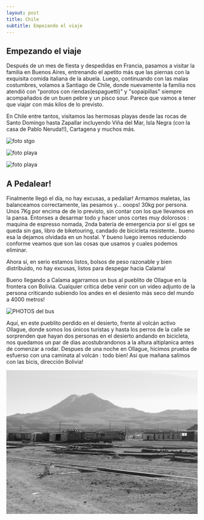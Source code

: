 ```yaml
---
layout: post
title: Chile
subtitle: Empezando el viaje
---
```


## Empezando el viaje

Después de un mes de fiesta y despedidas en Francia, pasamos a visitar la familia en Buenos Aires, entrenando el apetito más que las piernas con la exquisita comida italiana de la abuela. Luego, continuando con las malas costumbres, volamos a Santiago de Chile, donde nuevamente la familia nos atendió con "porotos con riendas(espaguetti)" y "sopaipillas" siempre acompañados de un buen pebre y un pisco sour. Parece que vamos a tener que viajar con más kilos de lo previsto.

En Chile entre tantos, visitamos las hermosas playas desde las rocas de Santo Domingo hasta Zapallar incluyendo Viña del Mar, Isla Negra (con la casa de Pablo Neruda!!), Cartagena y muchos más.

![foto stgo](https://lh3.googleusercontent.com/sg_Nno0dRcVIqLn5kZmWfo2pharN3PhuAtLBXmjHnin7aUI8m0o8IiRUJhK5DUvbzf3xg-9KCEY7wnRQK1SP-C_-LChrbIAPcbJtNYSnyJc7Si0el6yaZK86CKgM1cGnhAZgI1KUG--76uP53JhkdEk4B3D3Z6xj5brHCkxiG2PepoLgkjVVlt5q1UnfMZiBdpoWNjkiDXfqQdLoK_3MlJAzuyRu4_c1C-oOu_eR8HVS7caOgzAFp-zNnO4k4oltzueZO6hOovOyL4AvxiKE8cYH6WpBUbvY4hqsRe6as-diU0gzEYY83vM4FaIaAgmojouVCCvM_dgzsfnQHQ5PlZSJYECASfJNaO2rqk3I2oL00Lcrco3dIU3h5tnLjQ0rR22JeuP1K_dGMbLaGX0ZtAU2tL2kVLes_eWrNN0znMVeEcg8Fo10B64yYmgEGhPYPP8tsw6wfI9jC1yOIzOiMA7pSO0DNDCbZXuETc3vfZbA0AzDsxo0j5kTEKU5QrSGMt-sedvkYNrLieKRsAeYy-dwuE64mUneoQMQZuPFkjfzfnJ7v-8AnN_xs2LSn2mJbt8ViSMTCS5RbnMSUVmOhNCposxUDM3Zt46UUN5iAFu4l_kupRLKby7-NqTEBItmjviqk-rw9nNcl3jT4Gub72T9SMMGsvIXWF4tW3xy7lpEhZM=w1215-h239-no)

![foto playa](https://lh3.googleusercontent.com/fRf82CUn14PbjQu1-hB0NEMALvYuYWxE3o5If1YYMnJXlMUoymAE8ZLxAQzpJABAgVvJtclB2FmuvrqCtRQu4vJnatRmcx10pTBPvpz7kE6KckHZc5A-cdHyiTyMWJlnEtXineofm7ktPX4Kq49GXtavjupQzzevc-jSt5z5tT6dHNpCGbwO62D9FVXu22jljrCmp651Lz-u6AJ_3eb5IV_Zd-Ts3QG5QN2JUR6toKL_VmyvnhZ_EVcldoKJ2tI9kQ9Noes6vOK5zS61w45tcyUWy0SCNWh06cWSkAAwNQVE_Uv276iuK0NeuXg1eqG0btjyxkbX1Dq7Xfsig1Sbs_YoCh8qnXZhU4ftgghTBFXRKKXyoz0IjJ-9JVB9eJrzh7__dgwwpYsLB6zj1qz5bBv9yXBabBgksfaGPI3DtQSmcf_faaZWbGWKkxbivL1apHYrRgsFxnls1HhUE0pBz2uM5nTz_KWPi6Sf2zpRdXq2GHdVszzMNFs9hRNjsYoHvcRNYd2V_e7DyIVlZ5fwILm8KgzEkK0-Q7ElYEGsTewxi3TJePsXOT050ONMaF5e-iBhkqbFGC64yr9eE8xSMOtisW3bPBC0h-xj_TnzenWRCsF5ByfUBNNH29R-VBXzPvJA9R__UcueP6Aa0sOZm4ujdfvz0IgNKAoLn5FQPjOtcTI=w947-h711-no)

![foto playa](https://lh3.googleusercontent.com/UrGpGErfoJEao2bmcAu43U8U-qS-f6jMCsMjknL1OsM_Z00qeLuPDAj-_K7LGA7T29cpg0BwsRWtUQUP2W6wPYtfechmLhgK-UTkqH9gAcolUcgEHKVZuokELS_pSbjDjxBLlXKr93n0zDumdJbC8SNXk7EY50KXLbXKIjJvW5jddqLdXgp1i7621QTXFSD_InxbGlTtx751vWmn2VIaZs_APQxcu9IgddrI2iLtvH4kASBmU8V-TQo0ucHXm88IqeyF2S6SvPojGq6J4Wg9cDzrxceLD5QXc1-I5XjcAE9WOYNClffd0oC0AZi3owqAnvd65Xes_h6yIQ3qy1lyc2d_a6ygqk3Jo--7tn0zpfgRguxR1bc5ndqvQYryzWi5YInUuyuMm3jvBKLiZmjEZHNjC4eie6WjL-O0_KJ_ZaeIVpuC9aWZ96_oNrzZ-uL4ALNQaSUsYIOzo2s0pV_TnKA6AshNMgg9NsJyb3TY7IorTyt0dqWVpQ1fnQ6k6_xU6K2KernY8h8JyNkkxV26Gm5xKmxqIKiF2T4okUmyW2OR7e4KNGMe5P_p3u3ve2WkrF03AVVqxB4PTPZ0FkUh0_lZyGMUGbWJzyQArEJ_5fjYgmk8COJTOj0LG8FZFCJ9N9n6rY307q0raYk9GdQ9HJ6_ehLuksRvLR7siiqnuHuZ-FM=w598-h337-no)

## A Pedalear!
Finalmente llegó el día, no hay excusas, a pedaliar! Armamos maletas, las balanceamos correctamente, las pesamos y... ooops! 30kg por persona. Unos 7Kg por encima de  de lo previsto, sin contar con los que llevamos en la pansa. Entonses a desarmar todo y hacer unos cortes muy dolorosos : maquina de espresso nomada, 2nda batería de emergencia por si el gps se queda sin gas, libro de biketouring, candado de bicicleta resistente.. bueno esa la dejamos olvidada en un hostal. Y bueno luego iremos reduciendo conforme veamos que son las cosas que usamos y cuales podemos eliminar.

Ahora sí, en serio estamos listos, bolsos de peso razonable y bien distribuido, no hay excusas, listos para despegar hacia Calama!

Bueno llegando a Calama agarramos un bus al pueblito de Ollague en la frontera con Bolivia. Cualquier crítica debe venir con un video adjunto de la persona criticando subiendo los andes en el desiento más seco del mundo a 4000 metros!

![PHOTOS del bus](https://lh3.googleusercontent.com/741Cha7qZ8UBGkNNQq3LJxZbFlsgc7fri1sRqKBfxu4na_4XrGfDG_vj39cIzt7dqpsAzM-40A-3p0cIvoKxMwz1U13qh6Kj5IGZ5Ml3sTC6sRGMt4YTw8Ra1VYcFF0mielOeMSe1uV2P1Qr6LW17Ei2XV6c5bazEsKB6rbNvAv0GjyE0LvK0hwASzHE2iRn716sSUvW_BWZ_W0wcBMFIY9iq8paen1Fp1xwhLvOPSIrAHmAD7k39nTDJoNMl64EJJv29b3A8TCvxBYTyVlUtAIKKfR_QxGJCNWAkNUsaFf7KnLuT_ADPbJVWBpp4FCmW-n2TlIcNPMgF1uyk-WSgnwRxHYn_kQzhJBLsHYpi4adshyVkNd65Qqu3tZg3dHwuDr71y5_aYte41c50ZoMoLAkRyOUl2uPOiPkSFFBH9ClSINONy0eysYAYjk7mG-v7mhpyWyfTdTAhS4-HMn1B1gbvG1jaWDuSoXHOP3_ooONqOfddA4U4HybIaU5KD4tGvm9zvfrerwhErAoTt-4PfNTEUI6nys6BnbvQiERlN-P1CerBNemBu7Nasyfg5yS_x0zmRdXWtZWkgMUV7GNruCIPpzd_SI3noctRsJejrQieO3U9w-dgQxSGkpJsJ2C8I-4A-m8agw6rIy40IC0xPvhYg77qOGKYaPxI2PtBuzIOm4=w1215-h684-no)

Aquí, en este pueblito perdido en el desierto, frente al volcán activo Ollague, donde somos los únicos turistas y hasta los perros de la calle se sorprenden que hayan dos personas en el desierto andando en bicicleta, nos quedamos un par de dias acostubrandonos a la altura altiplanica antes de comenzar a rodar. Despues de una noche en Ollague, hicimos prueba de esfuerso con una caminata al volcán : todo bien! Asi que mañana salimos con las bicis, dirección Bolivia! 

![ollague](/img/fotos/ollague.JPG)







